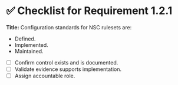 # ✅ Checklist for Requirement 1.2.1

**Title:** Configuration standards for NSC rulesets are:
- Defined. 
- Implemented. 
- Maintained.

- [ ] Confirm control exists and is documented.
- [ ] Validate evidence supports implementation.
- [ ] Assign accountable role.

